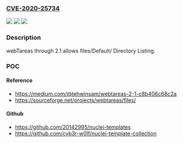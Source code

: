 ### [CVE-2020-25734](https://cve.mitre.org/cgi-bin/cvename.cgi?name=CVE-2020-25734)
![](https://img.shields.io/static/v1?label=Product&message=n%2Fa&color=blue)
![](https://img.shields.io/static/v1?label=Version&message=n%2Fa&color=blue)
![](https://img.shields.io/static/v1?label=Vulnerability&message=n%2Fa&color=brighgreen)

### Description

webTareas through 2.1 allows files/Default/ Directory Listing.

### POC

#### Reference
- https://medium.com/@tehwinsam/webtareas-2-1-c8b406c68c2a
- https://sourceforge.net/projects/webtareas/files/

#### Github
- https://github.com/20142995/nuclei-templates
- https://github.com/cyb3r-w0lf/nuclei-template-collection

